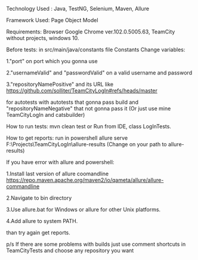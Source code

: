 Technology Used : Java, TestNG, Selenium, Maven, Allure

Framework Used: Page Object Model

Requirements: Browser Google Chrome ver.102.0.5005.63, TeamCity without projects, windows 10.

Before tests:
in src/main/java/constants file Constants
Change variables:

1."port" on port which you gonna use

2."usernameValid" and "passwordValid" on a valid username and password

3."repositoryNamePositive"  and its URL like https://github.com/solliter/TeamCityLogIn#refs/heads/master 

for autotests with autotests that gonna pass build and "repositoryNameNegative" that not gonna pass it (Or just use mine TeamCityLogIn and catsbuilder)

How to run tests: mvn clean test or Run from IDE, class LogInTests.

How to get reports: run in powershell 
allure serve F:\Projects\TeamCityLogIn\allure-results (Change on your path to allure-results)

If you have error with allure and powershell:

 1.Install last version of allure coomandline https://repo.maven.apache.org/maven2/io/qameta/allure/allure-commandline
 
 2.Navigate to bin directory 
 
 3.Use allure.bat for Windows or allure for other Unix platforms.
 
 4.Add allure to system PATH.
 
than try again get reports.

p/s If there are some problems with builds just use comment shortcuts in TeamCityTests and choose any repository you want

